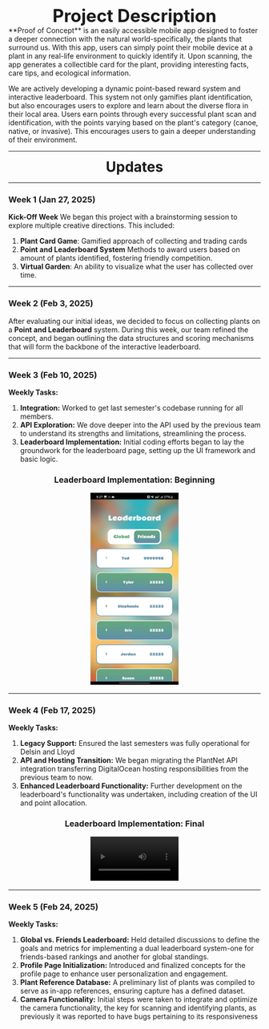 <h1 style="text-align: center; font-size: 2.5em; margin: 0 auto;"> Project Description </h1>
**Proof of Concept**  is an easily accessible mobile app designed to foster a deeper connection with the natural world-specifically, the plants that surround us. With this app, users can simply point their mobile device at a plant in any real-life environment to quickly identify it. Upon scanning, the app generates a collectible card for the plant, providing interesting facts, care tips, and ecological information.

We are actively developing a dynamic point-based reward system and interactive leaderboard. This system not only gamifies plant identification, but also encourages users to explore and learn about the diverse flora in their local area. Users earn points through every successful plant scan and identification, with the points varying based on the plant's category (canoe, native, or invasive). This encourages users to gain a deeper understanding of their environment.

---

<h2 style="text-align: center; font-size: 2em; margin: 0 auto;"> Updates </h2>


---

### Week 1 (Jan 27, 2025) 
**Kick-Off Week**
We began this project with a brainstorming session to explore multiple creative directions. This included:
1. **Plant Card Game**: Gamified approach of collecting and trading cards
2. **Point and Leaderboard System** Methods to award users based on amount of plants identified, fostering friendly competition.
3. **Virtual Garden**: An ability to visualize what the user has collected over time.

---

### Week 2 (Feb 3, 2025)
After evaluating our initial ideas, we decided to focus on collecting plants on a **Point and Leaderboard** system. During this week, our team refined the concept, and began outlining the data structures and scoring mechanisms that will form the backbone of the interactive leaderboard.

---

### Week 3 (Feb 10, 2025) 

**Weekly Tasks:**
1. **Integration:**
   Worked to get last semester's codebase running for all members.
2. **API Exploration:**
   We dove deeper into the API used by the previous team to understand its strengths and limitations, streamlining the process.
3. **Leaderboard Implementation:**
   Initial coding efforts began to lay the groundwork for the leaderboard page, setting up the UI framework and basic logic.

<div style="text-align: center;">
   <h3> <strong> Leaderboard Implementation: Beginning </strong></h3>
   <img src="/assets/images/Expo_Go.jpg" alt="Leaderboard Implementation" style="max-width: 35%; height: auto;">
</div>

---

### Week 4 (Feb 17, 2025)

**Weekly Tasks:**
1. **Legacy Support:**
   Ensured the last semesters was fully operational for Delsin and Lloyd
2. **API and Hosting Transition:**
   We began migrating the PlantNet API integration transferring DigitalOcean hosting responsibilities from the previous team to now.
3. **Enhanced Leaderboard Functionality:**
   Further development on the leaderboard's functionality was undertaken, including creation of the UI and point allocation.

<div style="text-align: center;">
   <h3> <strong> Leaderboard Implementation: Final </strong> </h3>
   <video controls style="max-width: 35%; margin: 0 auto;" width="560">
      <source src="assets/videos/Expo_Go_Video.mp4" type="video/mp4">
      Your browser does not support this video.
   </video>
</div>

---

### Week 5 (Feb 24, 2025)
**Weekly Tasks:**
1. **Global vs. Friends Leaderboard:**
   Held detailed discussions to define the goals and metrics for implementing a dual leaderboard system-one for friends-based rankings and another for global standings.
2. **Profile Page Initialization:**
   Introduced and finalized concepts for the profile page to enhance user personalization and engagement.
3. **Plant Reference Database:**
   A preliminary list of plants was compiled to serve as in-app references, ensuring capture has a defined dataset.
4. **Camera Functionality:**
   Initial steps were taken to integrate and optimize the camera functionality, the key for scanning and identifying plants, as previously it was reported to have bugs pertaining to its responsiveness
